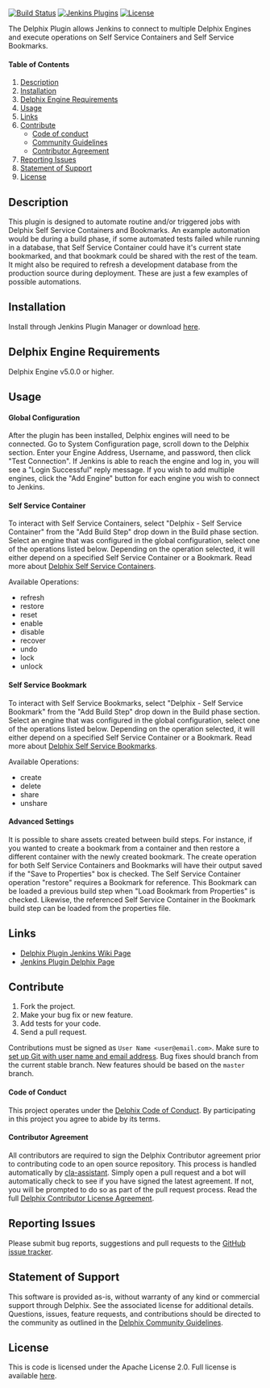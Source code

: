 
[  
![Build
Status](https://ci.jenkins.io/buildStatus/icon?job=Plugins/delphix-plugin/master)](https://ci.jenkins.io/job/Plugins/job/delphix-plugin/)
[![Jenkins
Plugins](https://img.shields.io/jenkins/plugin/v/delphix.svg)](https://plugins.jenkins.io/delphix)
[![License](https://img.shields.io/github/license/jenkinsci/delphix-plugin.svg)](https://wiki.jenkins.io/LICENSE)

The Delphix Plugin allows Jenkins to connect to multiple Delphix Engines
and execute operations on Self Service Containers and Self Service
Bookmarks.

#### Table of Contents

1.  [Description](https://wiki.jenkins.io/display/JENKINS/Delphix+Plugin#description)
2.  [Installation](https://wiki.jenkins.io/display/JENKINS/Delphix+Plugin#installation)
3.  [Delphix Engine
    Requirements](https://wiki.jenkins.io/display/JENKINS/Delphix+Plugin#requirements)
4.  [Usage](https://wiki.jenkins.io/display/JENKINS/Delphix+Plugin#usage)
5.  [Links](https://wiki.jenkins.io/display/JENKINS/Delphix+Plugin#links)
6.  [Contribute](https://wiki.jenkins.io/display/JENKINS/Delphix+Plugin#contribute)
    -   [Code of
        conduct](https://wiki.jenkins.io/display/JENKINS/Delphix+Plugin#code-of-conduct)
    -   [Community
        Guidelines](https://wiki.jenkins.io/display/JENKINS/Delphix+Plugin#community-guidelines)
    -   [Contributor
        Agreement](https://wiki.jenkins.io/display/JENKINS/Delphix+Plugin#contributor-agreement)
7.  [Reporting
    Issues](https://wiki.jenkins.io/display/JENKINS/Delphix+Plugin#reporting-issues)
8.  [Statement of
    Support](https://wiki.jenkins.io/display/JENKINS/Delphix+Plugin#statement-of-support)
9.  [License](https://wiki.jenkins.io/display/JENKINS/Delphix+Plugin#license)

## Description

This plugin is designed to automate routine and/or triggered jobs with
Delphix Self Service Containers and Bookmarks. An example automation
would be during a build phase, if some automated tests failed while
running in a database, that Self Service Container could have it's
current state bookmarked, and that bookmark could be shared with the
rest of the team. It might also be required to refresh a development
database from the production source during deployment. These are just a
few examples of possible automations.

## Installation

Install through Jenkins Plugin Manager or download
[here](https://plugins.jenkins.io/delphix).

## Delphix Engine Requirements

Delphix Engine v5.0.0 or higher.

## Usage

#### Global Configuration

After the plugin has been installed, Delphix engines will need to be
connected. Go to System Configuration page, scroll down to the Delphix
section. Enter your Engine Address, Username, and password, then click
"Test Connection". If Jenkins is able to reach the engine and log in,
you will see a "Login Successful" reply message. If you wish to add
multiple engines, click the "Add Engine" button for each engine you wish
to connect to Jenkins.

#### Self Service Container

To interact with Self Service Containers, select "Delphix - Self Service
Container" from the "Add Build Step" drop down in the Build phase
section. Select an engine that was configured in the global
configuration, select one of the operations listed below. Depending on
the operation selected, it will either depend on a specified Self
Service Container or a Bookmark. Read more about [Delphix Self Service
Containers](https://docs.delphix.com/docs/delphix-self-service/delphix-self-service-admin-guide/understanding-data-containers).

Available Operations:

-   refresh
-   restore
-   reset
-   enable
-   disable
-   recover
-   undo
-   lock
-   unlock

#### Self Service Bookmark

To interact with Self Service Bookmarks, select "Delphix - Self Service
Bookmark" from the "Add Build Step" drop down in the Build phase
section. Select an engine that was configured in the global
configuration, select one of the operations listed below. Depending on
the operation selected, it will either depend on a specified Self
Service Container or a Bookmark. Read more about [Delphix Self Service
Bookmarks](https://docs.delphix.com/docs/delphix-self-service/delphix-self-service-admin-guide/understanding-bookmarks).

Available Operations:

-   create
-   delete
-   share
-   unshare

#### Advanced Settings

It is possible to share assets created between build steps. For
instance, if you wanted to create a bookmark from a container and then
restore a different container with the newly created bookmark. The
create operation for both Self Service Containers and Bookmarks will
have their output saved if the "Save to Properties" box is checked. The
Self Service Container operation "restore" requires a Bookmark for
reference. This Bookmark can be loaded a previous build step when "Load
Bookmark from Properties" is checked. Likewise, the referenced Self
Service Container in the Bookmark build step can be loaded from the
properties file.

## Links

-   [Delphix Plugin Jenkins Wiki
    Page](https://wiki.jenkins.io/display/JENKINS/Delphix+Plugin)
-   [Jenkins Plugin Delphix Page](https://plugins.jenkins.io/delphix)

## Contribute

1.  Fork the project.
2.  Make your bug fix or new feature.
3.  Add tests for your code.
4.  Send a pull request.

Contributions must be signed as `User Name <user@email.com>`. Make sure
to [set up Git with user name and email
address](https://git-scm.com/book/en/v2/Getting-Started-First-Time-Git-Setup).
Bug fixes should branch from the current stable branch. New features
should be based on the `master` branch.

#### Code of Conduct

This project operates under the [Delphix Code of
Conduct](https://delphix.github.io/code-of-conduct.html). By
participating in this project you agree to abide by its terms.

#### Contributor Agreement

All contributors are required to sign the Delphix Contributor agreement
prior to contributing code to an open source repository. This process is
handled automatically by [cla-assistant](https://cla-assistant.io/).
Simply open a pull request and a bot will automatically check to see if
you have signed the latest agreement. If not, you will be prompted to do
so as part of the pull request process. Read the full [Delphix
Contributor License
Agreement](https://delphix.github.io/contributor-agreement.html).

## Reporting Issues

Please submit bug reports, suggestions and pull requests to the [GitHub
issue tracker](https://github.com/jenkinsci/delphix-plugin/issues).

## Statement of Support

This software is provided as-is, without warranty of any kind or
commercial support through Delphix. See the associated license for
additional details. Questions, issues, feature requests, and
contributions should be directed to the community as outlined in the
[Delphix Community
Guidelines](https://delphix.github.io/community-guidelines.html).

## License

This is code is licensed under the Apache License 2.0. Full license is
available [here](https://wiki.jenkins.io/LICENSE).

 

 
